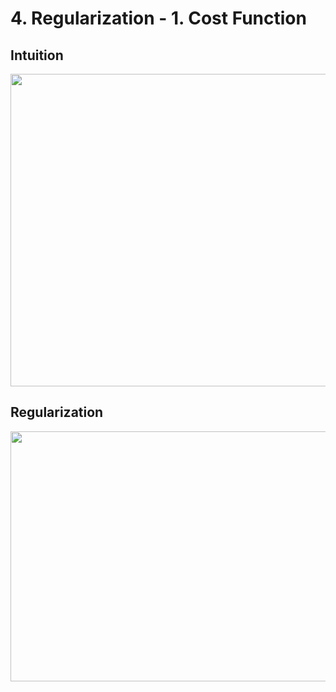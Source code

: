 # 4. Regularization - 1. Cost Function

## Intuition

<img src="https://user-images.githubusercontent.com/46768752/79223373-2c32ae80-7e94-11ea-87cf-f513199f3a2b.png"
height=500, width=600>

## Regularization

<img src=https://user-images.githubusercontent.com/46768752/79223389-32288f80-7e94-11ea-9d35-f2c53ea9de1d.png
height=400, width=600>